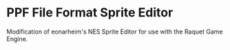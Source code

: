 # PPF File Format Sprite Editor

Modification of eonarheim's NES Sprite Editor for use with the Raquet Game Engine.

